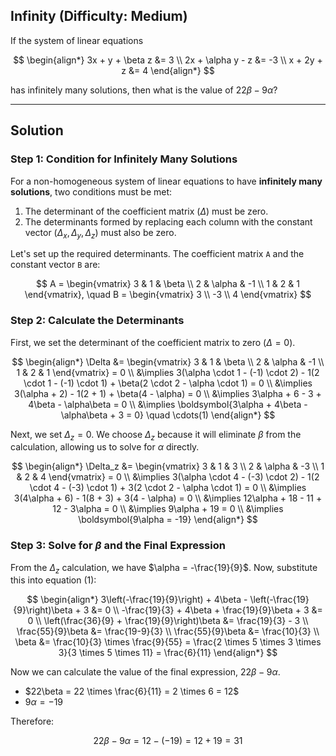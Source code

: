 ## Infinity (Difficulty: Medium)

If the system of linear equations

$$
\begin{align*}
3x + y + \beta z &= 3 \\
2x + \alpha y - z &= -3 \\
x + 2y + z &= 4
\end{align*}
$$

has infinitely many solutions, then what is the value of $22\beta - 9\alpha$?

***

## Solution

### Step 1: Condition for Infinitely Many Solutions

For a non-homogeneous system of linear equations to have **infinitely many solutions**, two conditions must be met:

1.  The determinant of the coefficient matrix ($\Delta$) must be zero.
2.  The determinants formed by replacing each column with the constant vector ($\Delta_x, \Delta_y, \Delta_z$) must also be zero.

Let's set up the required determinants. The coefficient matrix `A` and the constant vector `B` are:

$$
A = \begin{vmatrix}
3 & 1 & \beta \\
2 & \alpha & -1 \\
1 & 2 & 1
\end{vmatrix}, \quad B = \begin{vmatrix} 3 \\ -3 \\ 4 \end{vmatrix}
$$

### Step 2: Calculate the Determinants

First, we set the determinant of the coefficient matrix to zero ($\Delta = 0$).

$$
\begin{align*}
\Delta &= \begin{vmatrix}
3 & 1 & \beta \\
2 & \alpha & -1 \\
1 & 2 & 1
\end{vmatrix} = 0 \\
&\implies 3(\alpha \cdot 1 - (-1) \cdot 2) - 1(2 \cdot 1 - (-1) \cdot 1) + \beta(2 \cdot 2 - \alpha \cdot 1) = 0 \\
&\implies 3(\alpha + 2) - 1(2 + 1) + \beta(4 - \alpha) = 0 \\
&\implies 3\alpha + 6 - 3 + 4\beta - \alpha\beta = 0 \\
&\implies \boldsymbol{3\alpha + 4\beta - \alpha\beta + 3 = 0} \quad \cdots(1)
\end{align*}
$$

Next, we set $\Delta_z = 0$. We choose $\Delta_z$ because it will eliminate $\beta$ from the calculation, allowing us to solve for $\alpha$ directly.

$$
\begin{align*}
\Delta_z &= \begin{vmatrix}
3 & 1 & 3 \\
2 & \alpha & -3 \\
1 & 2 & 4
\end{vmatrix} = 0 \\
&\implies 3(\alpha \cdot 4 - (-3) \cdot 2) - 1(2 \cdot 4 - (-3) \cdot 1) + 3(2 \cdot 2 - \alpha \cdot 1) = 0 \\
&\implies 3(4\alpha + 6) - 1(8 + 3) + 3(4 - \alpha) = 0 \\
&\implies 12\alpha + 18 - 11 + 12 - 3\alpha = 0 \\
&\implies 9\alpha + 19 = 0 \\
&\implies \boldsymbol{9\alpha = -19}
\end{align*}
$$

### Step 3: Solve for $\beta$ and the Final Expression

From the $\Delta_z$ calculation, we have $\alpha = -\frac{19}{9}$. Now, substitute this into equation (1):

$$
\begin{align*}
3\left(-\frac{19}{9}\right) + 4\beta - \left(-\frac{19}{9}\right)\beta + 3 &= 0 \\
-\frac{19}{3} + 4\beta + \frac{19}{9}\beta + 3 &= 0 \\
\left(\frac{36}{9} + \frac{19}{9}\right)\beta &= \frac{19}{3} - 3 \\
\frac{55}{9}\beta &= \frac{19-9}{3} \\
\frac{55}{9}\beta &= \frac{10}{3} \\
\beta &= \frac{10}{3} \times \frac{9}{55} = \frac{2 \times 5 \times 3 \times 3}{3 \times 5 \times 11} = \frac{6}{11}
\end{align*}
$$

Now we can calculate the value of the final expression, $22\beta - 9\alpha$.
* $22\beta = 22 \times \frac{6}{11} = 2 \times 6 = 12$
* $9\alpha = -19$

Therefore:

$$22\beta - 9\alpha = 12 - (-19) = 12 + 19 = 31$$